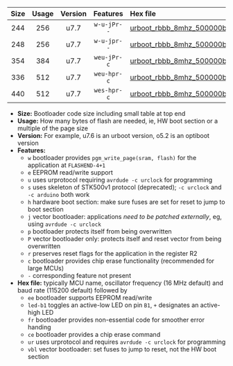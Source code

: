 |Size|Usage|Version|Features|Hex file|
|:-:|:-:|:-:|:-:|:--|
|244|256|u7.7|`w-u-jPr--`|[urboot_rbbb_8mhz_500000bps_led+b5_ur_vbl.hex](https://raw.githubusercontent.com/stefanrueger/urboot.hex/main/boards/rbbb/fcpu_8mhz/500000_bps/urboot_rbbb_8mhz_500000bps_led+b5_ur_vbl.hex)|
|248|256|u7.7|`w-u-jpr--`|[urboot_rbbb_8mhz_500000bps_led+b5_fr_ur_vbl.hex](https://raw.githubusercontent.com/stefanrueger/urboot.hex/main/boards/rbbb/fcpu_8mhz/500000_bps/urboot_rbbb_8mhz_500000bps_led+b5_fr_ur_vbl.hex)|
|354|384|u7.7|`weu-jPr-c`|[urboot_rbbb_8mhz_500000bps_ee_led+b5_fr_ce_ur_vbl.hex](https://raw.githubusercontent.com/stefanrueger/urboot.hex/main/boards/rbbb/fcpu_8mhz/500000_bps/urboot_rbbb_8mhz_500000bps_ee_led+b5_fr_ce_ur_vbl.hex)|
|336|512|u7.7|`weu-hpr-c`|[urboot_rbbb_8mhz_500000bps_ee_led+b5_fr_ce_ur.hex](https://raw.githubusercontent.com/stefanrueger/urboot.hex/main/boards/rbbb/fcpu_8mhz/500000_bps/urboot_rbbb_8mhz_500000bps_ee_led+b5_fr_ce_ur.hex)|
|440|512|u7.7|`wes-hpr-c`|[urboot_rbbb_8mhz_500000bps_ee_led+b5_fr_ce.hex](https://raw.githubusercontent.com/stefanrueger/urboot.hex/main/boards/rbbb/fcpu_8mhz/500000_bps/urboot_rbbb_8mhz_500000bps_ee_led+b5_fr_ce.hex)|

- **Size:** Bootloader code size including small table at top end
- **Usage:** How many bytes of flash are needed, ie, HW boot section or a multiple of the page size
- **Version:** For example, u7.6 is an urboot version, o5.2 is an optiboot version
- **Features:**
  + `w` bootloader provides `pgm_write_page(sram, flash)` for the application at `FLASHEND-4+1`
  + `e` EEPROM read/write support
  + `u` uses urprotocol requiring `avrdude -c urclock` for programming
  + `s` uses skeleton of STK500v1 protocol (deprecated); `-c urclock` and `-c arduino` both work
  + `h` hardware boot section: make sure fuses are set for reset to jump to boot section
  + `j` vector bootloader: applications *need to be patched externally*, eg, using `avrdude -c urclock`
  + `p` bootloader protects itself from being overwritten
  + `P` vector bootloader only: protects itself and reset vector from being overwritten
  + `r` preserves reset flags for the application in the register R2
  + `c` bootloader provides chip erase functionality (recommended for large MCUs)
  + `-` corresponding feature not present
- **Hex file:** typically MCU name, oscillator frequency (16 MHz default) and baud rate (115200 default) followed by
  + `ee` bootloader supports EEPROM read/write
  + `led-b1` toggles an active-low LED on pin `B1`, `+` designates an active-high LED
  + `fr` bootloader provides non-essential code for smoother error handing
  + `ce` bootloader provides a chip erase command
  + `ur` uses urprotocol and requires `avrdude -c urclock` for programming
  + `vbl` vector bootloader: set fuses to jump to reset, not the HW boot section
